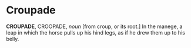 # Croupade

**CROUPADE**, CROOPADE, _noun_ \[from croup, or its root.\] In the manege, a leap in which the horse pulls up his hind legs, as if he drew them up to his belly.